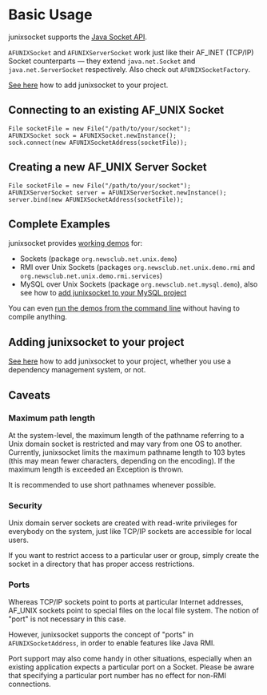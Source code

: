 # Basic Usage

junixsocket supports the [Java Socket API](https://docs.oracle.com/javase/8/docs/api/java/net/Socket.html).

`AFUNIXSocket` and `AFUNIXServerSocket` work just like their AF_INET (TCP/IP) Socket counterparts — they extend `java.net.Socket` and `java.net.ServerSocket` respectively. Also check out `AFUNIXSocketFactory`.

[See here](dependency.html) how to add junixsocket to your project.

## Connecting to an existing AF_UNIX Socket

    File socketFile = new File("/path/to/your/socket");
    AFUNIXSocket sock = AFUNIXSocket.newInstance();
    sock.connect(new AFUNIXSocketAddress(socketFile));

## Creating a new AF_UNIX Server Socket

    File socketFile = new File("/path/to/your/socket");
    AFUNIXServerSocket server = AFUNIXServerSocket.newInstance();
    server.bind(new AFUNIXSocketAddress(socketFile));

## Complete Examples

junixsocket provides [working demos](junixsocket-demo/xref/index.html) for:

  * Sockets (package `org.newsclub.net.unix.demo`)
  * RMI over Unix Sockets (packages `org.newsclub.net.unix.demo.rmi` and `org.newsclub.net.unix.demo.rmi.services`)
  * MySQL over Unix Sockets  (package `org.newsclub.net.mysql.demo`), also see how to [add junixsocket to your MySQL project](dependency.html)

You can even [run the demos from the command line](demo.html) without having to compile anything.

## Adding junixsocket to your project

[See here](dependency.html) how to add junixsocket to your project, whether you use a dependency
management system, or not.

## Caveats

### Maximum path length

At the system-level, the maximum length of the pathname referring to a Unix domain socket is restricted and may vary from one OS to another. Currently, junixsocket limits the maximum pathname length to 103 bytes (this may mean fewer characters, depending on the encoding). If the maximum length is exceeded an Exception is thrown.

It is recommended to use short pathnames whenever possible.

### Security

Unix domain server sockets are created with read-write privileges for everybody on the system, just like TCP/IP sockets are accessible for local users.

If you want to restrict access to a particular user or group, simply create the socket in a directory that has proper access restrictions.

### Ports

Whereas TCP/IP sockets point to ports at particular Internet addresses, AF_UNIX sockets point to special files on the local file system. The notion of "port" is not necessary in this case.

However, junixsocket supports the concept of "ports" in `AFUNIXSocketAddress`, in order to enable features like Java RMI.

Port support may also come handy in other situations, especially when an existing application expects a particular port on a Socket. Please be aware that specifying a particular port number has no effect for non-RMI connections.
